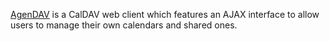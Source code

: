 [AgenDAV](http://agendav.org/) is a CalDAV web client which features an AJAX interface to allow users to manage their own calendars and shared ones.
